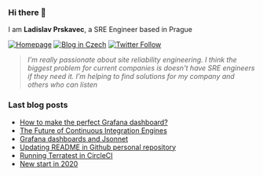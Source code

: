 ### Hi there 👋

I am **Ladislav Prskavec**, a SRE Engineer based in Prague

[![Homepage][web-image]](https://www.prskavec.net/)
[![Blog in Czech][web-image-2]](https://blog.prskavec.net/)
[![Twitter Follow][twitter-image]](https://twitter.com/robinpokorny)

> *I’m really passionate about site reliability engineering. I think the biggest problem for current companies is doesn't have SRE engineers if they need it. I’m helping to find solutions for my company and others who can listen*

### Last blog posts

- [How to make the perfect Grafana dashboard?](https://www.prskavec.net/post/how-to-make-perfect-grafana-dashboard/)
- [The Future of Continuous Integration Engines](https://www.prskavec.net/post/the-future-of-continuous-integration-engines/)
- [Grafana dashboards and Jsonnet](https://www.prskavec.net/post/grafana-jsonnet/)
- [Updating README in Github personal repository](https://www.prskavec.net/post/github-personal-repo/)
- [Running Terratest in CircleCI](https://www.prskavec.net/post/terratest-circleci/)
- [New start in 2020](https://www.prskavec.net/post/getting-started/)


[web-image]: https://img.shields.io/badge/%20-www.prskavec.net-ba7ba9?style=flat-square&logo=safari&logoColor=white
[web-image-2]: https://img.shields.io/badge/%20-blog.prskavec.net-ba7ba9?style=flat-square&logo=safari&logoColor=white
[twitter-image]: https://img.shields.io/twitter/follow/abtris?style=social
